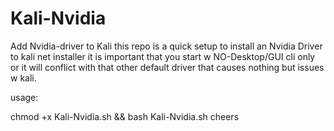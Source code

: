 # Kali-Nvidia
Add Nvidia-driver to Kali 
this repo is a quick setup to install an Nvidia Driver  to kali net installer it is important that you start w NO-Desktop/GUI cli only or it will conflict with 
that other default driver that causes nothing but issues w kali.

usage:

chmod +x Kali-Nvidia.sh && bash Kali-Nvidia.sh
 cheers
